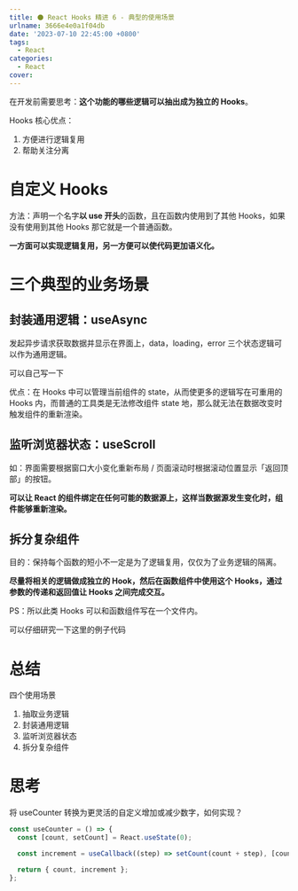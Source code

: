 ```yaml
---
title: ⚫ React Hooks 精进 6 - 典型的使用场景
urlname: 3666e4e0a1f04db
date: '2023-07-10 22:45:00 +0800'
tags:
  - React
categories:
  - React
cover:
---
```


在开发前需要思考：**这个功能的哪些逻辑可以抽出成为独立的 Hooks**。

Hooks 核心优点：

1. 方便进行逻辑复用
2. 帮助关注分离

# 自定义 Hooks

方法：声明一个名字**以 use 开头**的函数，且在函数内使用到了其他 Hooks，如果没有使用到其他 Hooks 那它就是一个普通函数。

**一方面可以实现逻辑复用，另一方便可以使代码更加语义化。**

# 三个典型的业务场景

## 封装通用逻辑：useAsync

发起异步请求获取数据并显示在界面上，data，loading，error 三个状态逻辑可以作为通用逻辑。

可以自己写一下

优点：在 Hooks 中可以管理当前组件的 state，从而使更多的逻辑写在可重用的 Hooks 内，而普通的工具类是无法修改组件 state 地，那么就无法在数据改变时触发组件的重新渲染。

## 监听浏览器状态：useScroll

如：界面需要根据窗口大小变化重新布局 / 页面滚动时根据滚动位置显示「返回顶部」的按钮。

**可以让 React 的组件绑定在任何可能的数据源上，这样当数据源发生变化时，组件能够重新渲染。**

## 拆分复杂组件

目的：保持每个函数的短小不一定是为了逻辑复用，仅仅为了业务逻辑的隔离。

**尽量将相关的逻辑做成独立的 Hook，然后在函数组件中使用这个 Hooks，通过参数的传递和返回值让 Hooks 之间完成交互。**

PS：所以此类 Hooks 可以和函数组件写在一个文件内。

可以仔细研究一下这里的例子代码

# 总结

四个使用场景

1. 抽取业务逻辑
2. 封装通用逻辑
3. 监听浏览器状态
4. 拆分复杂组件

# 思考

将 useCounter 转换为更灵活的自定义增加或减少数字，如何实现？

```typescript
const useCounter = () => {
  const [count, setCount] = React.useState(0);

  const increment = useCallback((step) => setCount(count + step), [count]);

  return { count, increment };
};
```
